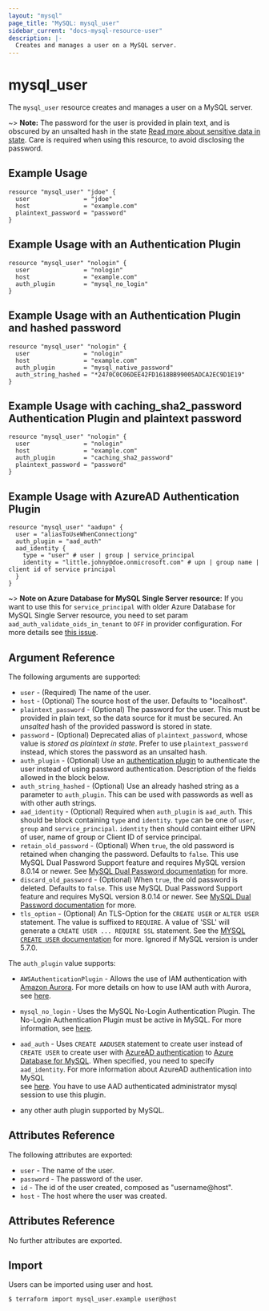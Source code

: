 ```yaml
---
layout: "mysql"
page_title: "MySQL: mysql_user"
sidebar_current: "docs-mysql-resource-user"
description: |-
  Creates and manages a user on a MySQL server.
---
```


# mysql\_user

The ``mysql_user`` resource creates and manages a user on a MySQL
server.

~> **Note:** The password for the user is provided in plain text, and is
obscured by an unsalted hash in the state
[Read more about sensitive data in state](https://www.terraform.io/language/state/sensitive-data).
Care is required when using this resource, to avoid disclosing the password.

## Example Usage

```hcl
resource "mysql_user" "jdoe" {
  user               = "jdoe"
  host               = "example.com"
  plaintext_password = "password"
}
```

## Example Usage with an Authentication Plugin

```hcl
resource "mysql_user" "nologin" {
  user               = "nologin"
  host               = "example.com"
  auth_plugin        = "mysql_no_login"
}
```

## Example Usage with an Authentication Plugin and hashed password

```hcl
resource "mysql_user" "nologin" {
  user               = "nologin"
  host               = "example.com"
  auth_plugin        = "mysql_native_password"
  auth_string_hashed = "*2470C0C06DEE42FD1618BB99005ADCA2EC9D1E19"
}
```

## Example Usage with caching_sha2_password Authentication Plugin and plaintext password

```hcl
resource "mysql_user" "nologin" {
  user               = "nologin"
  host               = "example.com"
  auth_plugin        = "caching_sha2_password"
  plaintext_password = "password"
}
```

## Example Usage with AzureAD Authentication Plugin

```hcl
resource "mysql_user" "aadupn" {
  user = "aliasToUseWhenConnectiong"
  auth_plugin = "aad_auth"
  aad_identity {
    type = "user" # user | group | service_principal
    identity = "little.johny@doe.onmicrosoft.com" # upn | group name | client id of service principal
  }
}
```

~> **Note on Azure Database for MySQL Single Server resource:** If you want to use this for `service_principal` with older Azure Database for MySQL Single Server resource, you need to set param `aad_auth_validate_oids_in_tenant` to `OFF` in provider configuration. For more details see [this issue](https://github.com/petoju/terraform-provider-mysql/issues/79).

## Argument Reference

The following arguments are supported:

* `user` - (Required) The name of the user.
* `host` - (Optional) The source host of the user. Defaults to "localhost".
* `plaintext_password` - (Optional) The password for the user. This must be provided in plain text, so the data source for it must be secured. An _unsalted_ hash of the provided password is stored in state.
* `password` - (Optional) Deprecated alias of `plaintext_password`, whose value is _stored as plaintext in state_. Prefer to use `plaintext_password` instead, which stores the password as an unsalted hash.
* `auth_plugin` - (Optional) Use an [authentication plugin][ref-auth-plugins] to authenticate the user instead of using password authentication.  Description of the fields allowed in the block below.
* `auth_string_hashed` - (Optional) Use an already hashed string as a parameter to `auth_plugin`. This can be used with passwords as well as with other auth strings.
* `aad_identity` - (Optional) Required when `auth_plugin` is `aad_auth`. This should be block containing `type` and `identity`. `type` can be one of `user`, `group` and `service_principal`. `identity` then should containt either UPN of user, name of group or Client ID of service principal.
* `retain_old_password` - (Optional) When `true`, the old password is retained when changing the password. Defaults to `false`. This use MySQL Dual Password Support feature and requires MySQL version 8.0.14 or newer. See [MySQL Dual Password documentation](https://dev.mysql.com/doc/refman/8.0/en/password-management.html#dual-passwords) for more.
* `discard_old_password` - (Optional) When `true`, the old password is deleted. Defaults to `false`. This use MySQL Dual Password Support feature and requires MySQL version 8.0.14 or newer. See [MySQL Dual Password documentation](https://dev.mysql.com/doc/refman/8.0/en/password-management.html#dual-passwords) for more.
* `tls_option` - (Optional) An TLS-Option for the `CREATE USER` or `ALTER USER` statement. The value is suffixed to `REQUIRE`. A value of 'SSL' will generate a `CREATE USER ... REQUIRE SSL` statement. See the [MYSQL `CREATE USER` documentation](https://dev.mysql.com/doc/refman/5.7/en/create-user.html) for more. Ignored if MySQL version is under 5.7.0.

[ref-auth-plugins]: https://dev.mysql.com/doc/refman/5.7/en/authentication-plugins.html

The `auth_plugin` value supports:

* `AWSAuthenticationPlugin` - Allows the use of IAM authentication with [Amazon
  Aurora][ref-amazon-aurora]. For more details on how to use IAM auth with
  Aurora, see [here][ref-aurora-using-iam].

[ref-amazon-aurora]: https://aws.amazon.com/rds/aurora/
[ref-aurora-using-iam]: https://docs.aws.amazon.com/AmazonRDS/latest/UserGuide/UsingWithRDS.IAMDBAuth.html#UsingWithRDS.IAMDBAuth.Creating

* `mysql_no_login` - Uses the MySQL No-Login Authentication Plugin. The
  No-Login Authentication Plugin must be active in MySQL. For more information,
  see [here][ref-mysql-no-login].

[ref-mysql-no-login]: https://dev.mysql.com/doc/refman/5.7/en/no-login-pluggable-authentication.html

* `aad_auth` - Uses `CREATE AADUSER` statement to create user instead of `CREATE USER` to create user
   with [AzureAD authentication][ref-azure-aadauth] to [Azure Database for MySQL][ref-azure-mysql].
   When specified, you need to specify `aad_identity`. For more information about AzureAD authentication into MySQL  
   see [here][ref-azure-aadauth]. You have to use AAD authenticated administrator mysql session to use this plugin.

[ref-azure-aadauth]: https://learn.microsoft.com/en-us/azure/mysql/flexible-server/how-to-azure-ad
[ref-azure-mysql]: https://learn.microsoft.com/en-us/azure/mysql/

* any other auth plugin supported by MySQL.
## Attributes Reference

The following attributes are exported:

* `user` - The name of the user.
* `password` - The password of the user.
* `id` - The id of the user created, composed as "username@host".
* `host` - The host where the user was created.

## Attributes Reference

No further attributes are exported.

## Import

Users can be imported using user and host.

```
$ terraform import mysql_user.example user@host
```
